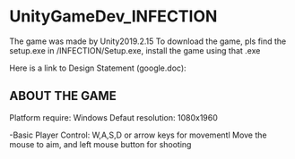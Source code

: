 # UnityGameDev_INFECTION

The game was made by Unity2019.2.15
To download the game, pls find the setup.exe in /INFECTION/Setup.exe, install the game using that .exe

Here is a link to Design Statement (google.doc):


ABOUT THE GAME
-----------
Platform require: Windows
Defaut resolution: 1080x1960


-Basic Player Control:
W,A,S,D or arrow keys for movementl
Move the mouse to aim, and left mouse button for shooting

